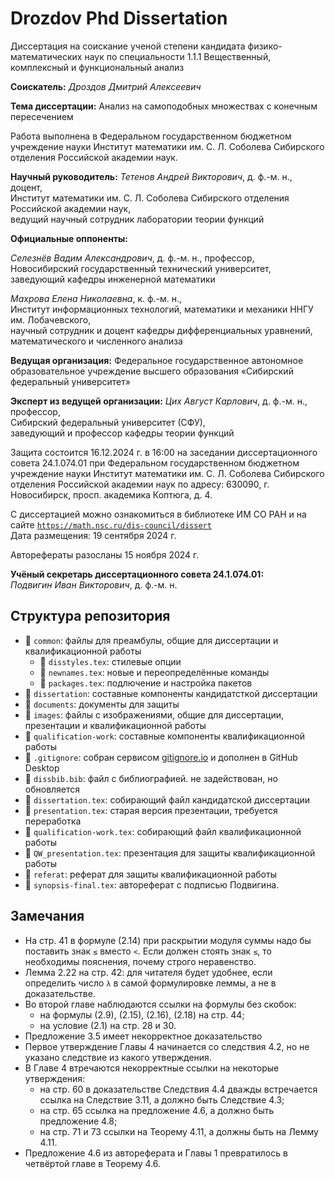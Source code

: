 # Drozdov Phd Dissertation

Диссертация на соискание ученой степени кандидата физико-математических наук по специальности 1.1.1 Вещественный, комплексный и функциональный анализ

**Соискатель:**
_Дроздов Дмитрий Алексеевич_

**Тема диссертации:**
Анализ на самоподобных множествах с конечным пересечением


Работа выполнена в Федеральном государственном бюджетном учреждение науки Институт математики им. С. Л. Соболева Сибирского отделения Российской академии наук.

**Научный руководитель:** 
_Тетенов Андрей Викторович_, д. ф.-м. н., доцент,  
Институт математики им. С. Л. Соболева Сибирского отделения Российской академии наук,   
ведущий научный сотрудник лаборатории теории функций

**Официальные оппоненты:** 

_Селезнёв Вадим Александрович_, д. ф.-м. н., профессор,  
Новосибирский государственный технический университет,  
заведующий кафедры инженерной математики

_Махрова Елена Николаевна_, к. ф.-м. н.,  
Институт информационных технологий, математики и механики ННГУ им. Лобачевского,  
научный сотрудник и доцент кафедры дифференциальных уравнений, математического и численного анализа

**Ведущая организация:** 
Федеральное государственное автономное образовательное учреждение высшего образования «Сибирский федеральный университет»

**Эксперт из ведущей организации:**
_Цих Август Карлович_, д. ф.-м. н., профессор,  
Сибирский федеральный университет (СФУ),  
заведующий и профессор кафедры теории функций

Защита состоится 16.12.2024 г. в 16:00 на заседании диссертационного совета 24.1.074.01 при Федеральном государственном бюджетном учреждение науки Институт математики им. С. Л. Соболева Сибирского отделения Российской академии наук 
по адресу: 630090, г. Новосибирск, просп. академика Коптюга, д. 4.

С диссертацией можно ознакомиться в библиотеке ИМ СО РАН и на сайте [`https://math.nsc.ru/dis-council/dissert`](https://math.nsc.ru/dis-council/dissert)  
Дата размещения: 19 сентября 2024 г.

Авторефераты разосланы 15 ноября 2024 г.

**Учёный секретарь диссертационного совета 24.1.074.01:**  
_Подвигин Иван Викторович_, д. ф.-м. н.


## Структура репозитория

* &#128193; `common`: файлы для преамбулы, общие для диссертации и квалификационной работы
	* &#128196; `disstyles.tex`: стилевые опции
	* &#128196; `newnames.tex`: новые и переопределённые команды
	* &#128196; `packages.tex`: подлючение и настройка пакетов
* &#128193; `dissertation`: составные компоненты кандидатсткой диссертации
* &#128193; `documents`: документы для защиты
* &#128193; `images`: файлы с изображениями, общие для диссертации, презентации и квалификационной работы
* &#128193; `qualification-work`: составные компоненты квалификационной работы
* &#128196; `.gitignore`: собран сервисом [gitignore.io](https://www.toptal.com/developers/gitignore/) и дополнен в GitHub Desktop
* &#128196; `dissbib.bib`: файл с библиографией. не задействован, но обновляется
* &#128196; `dissertation.tex`: собирающий файл кандидатской диссертации
* &#128196; `presentation.tex`: старая версия презентации, требуется переработка
* &#128196; `qualification-work.tex`: собирающий файл квалификационной работы
* &#128196; `QW_presentation.tex`: презентация для защиты квалификационной работы
* &#128196; `referat`: реферат для защиты квалификационной работы
* &#128196; `synopsis-final.tex`: автореферат с подписью Подвигина.


## Замечания

* На стр. 41 в формуле (2.14) при раскрытии модуля суммы надо бы поставить знак `≤` вместо `<`. Если должен стоять знак `≤`, то необходимы пояснения, почему строго неравенство.
* Лемма 2.22 на стр. 42: для читателя будет удобнее, если определить число `λ` в самой формулировке леммы, а не в доказательстве.
* Во второй главе наблюдаются ссылки на формулы без скобок:
	* на формулы (2.9), (2.15), (2.16), (2.18) на стр. 44;
	* на условие (2.1) на стр. 28 и 30.
* Предложение 3.5 имеет некорректное доказательство
* Первое утверждение Главы 4 начинается со следствия 4.2, но не указано следствие из какого утверждения.
* В Главе 4 втречаются некорректные ссылки на некоторые утверждения:
	* на стр. 60 в доказательстве Следствия 4.4 дважды встречается ссылка на Следствие 3.11, а должно быть Следствие 4.3;
	* на стр. 65 ссылка на предложение 4.6, а должно быть предложение 4.8;
	* на стр. 71 и 73 ссылки на Теорему 4.11, а должны быть на Лемму 4.11.
* Предложение 4.6 из автореферата и Главы 1 превратилось в четвёртой главе в Теорему 4.6.
	

